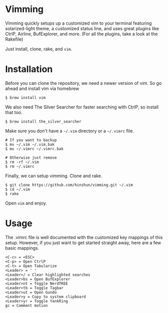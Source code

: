 # Vimming

Vimming quickly setups up a customized vim to your terminal featuring solarized-light 
theme, a customized status line, and uses great plugins like CtrlP, 
Airline, BufExplorer, and more. (For all the plugins, take a look at the 
Rakefile)

Just install, clone, rake, and `vim`.

# Installation

Before you can clone the repository, we need a newer version of vim. So go ahead
and install vim via homebrew

  ```
  $ brew install vim
  ```

We also need The Silver Searcher for faster searching with CtrlP, so install
that too.

  ```
  $ brew install the_silver_searcher
  ```

Make sure you don't have a `~/.vim` directory or a `~/.vimrc` file.

  ```
  # If you want to backup
  $ mv ~/.vim ~/.vim.bak
  $ mv ~/.vimrc ~/.vimrc.bak

  # Otherwise just remove
  $ rm -rf ~/.vim
  $ rm ~/.vimrc
  ```

Finally, we can setup vimming. Clone and rake.

  ```
  $ git clone https://github.com/hinshun/vimming.git ~/.vim
  $ cd ~/.vim
  $ rake
  ```

Open `vim` and enjoy.

# Usage

The .vimrc file is well documented with the customized key mappings of this
setup. However, if you just want to get started straight away, here are a few
basic mappings.

  ```
  <C-c> = <ESC>
  <C-p> = Open CtrlP
  <C-t> = Open Tabularize
  <Leader> = ' '
  <Leader>/ = Clear highlighted searches
  <Leader>bs = Open BufExplorer
  <Leader>nt = Toggle NerdTREE
  <Leader>tb = Toggle Tagbar
  <Leader>ut = Open Gundo
  <Leader>y = Copy to system clipboard
  <Leader>yr = Toggle YankRing
  gc = Comment motion
  ```

